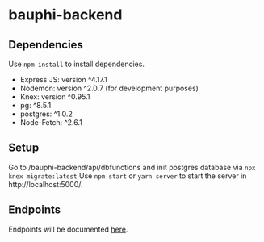 # bauphi-backend

## Dependencies

Use `npm install` to install dependencies.

- Express JS: version ^4.17.1
- Nodemon: version ^2.0.7 (for development purposes)
- Knex: version ^0.95.1
- pg: ^8.5.1
- postgres: ^1.0.2
- Node-Fetch: ^2.6.1


## Setup
Go to /bauphi-backend/api/dbfunctions and init postgres database via `npx knex migrate:latest`
Use `npm start` or `yarn server` to start the server in http://localhost:5000/.

## Endpoints

Endpoints will be documented [here](https://github.com/BauPhi/bauphi-backend/issues/3#issuecomment-782308406).
